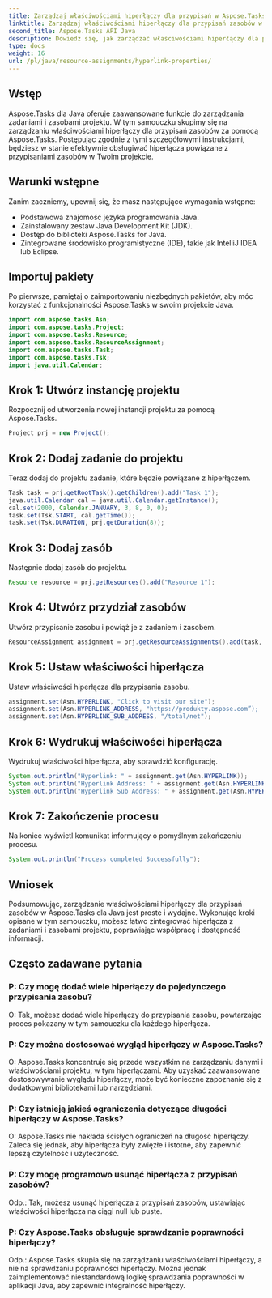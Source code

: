 ```yaml
---
title: Zarządzaj właściwościami hiperłączy dla przypisań w Aspose.Tasks
linktitle: Zarządzaj właściwościami hiperłączy dla przypisań zasobów w Aspose.Tasks
second_title: Aspose.Tasks API Java
description: Dowiedz się, jak zarządzać właściwościami hiperłączy dla przypisań zasobów w Aspose.Tasks dla Java. Popraw współpracę i dostępność w zarządzaniu projektami.
type: docs
weight: 16
url: /pl/java/resource-assignments/hyperlink-properties/
---
```

## Wstęp
Aspose.Tasks dla Java oferuje zaawansowane funkcje do zarządzania zadaniami i zasobami projektu. W tym samouczku skupimy się na zarządzaniu właściwościami hiperłączy dla przypisań zasobów za pomocą Aspose.Tasks. Postępując zgodnie z tymi szczegółowymi instrukcjami, będziesz w stanie efektywnie obsługiwać hiperłącza powiązane z przypisaniami zasobów w Twoim projekcie.
## Warunki wstępne
Zanim zaczniemy, upewnij się, że masz następujące wymagania wstępne:
- Podstawowa znajomość języka programowania Java.
- Zainstalowany zestaw Java Development Kit (JDK).
- Dostęp do biblioteki Aspose.Tasks for Java.
- Zintegrowane środowisko programistyczne (IDE), takie jak IntelliJ IDEA lub Eclipse.

## Importuj pakiety
Po pierwsze, pamiętaj o zaimportowaniu niezbędnych pakietów, aby móc korzystać z funkcjonalności Aspose.Tasks w swoim projekcie Java.
```java
import com.aspose.tasks.Asn;
import com.aspose.tasks.Project;
import com.aspose.tasks.Resource;
import com.aspose.tasks.ResourceAssignment;
import com.aspose.tasks.Task;
import com.aspose.tasks.Tsk;
import java.util.Calendar;
```
## Krok 1: Utwórz instancję projektu
Rozpocznij od utworzenia nowej instancji projektu za pomocą Aspose.Tasks.
```java
Project prj = new Project();
```
## Krok 2: Dodaj zadanie do projektu
Teraz dodaj do projektu zadanie, które będzie powiązane z hiperłączem.
```java
Task task = prj.getRootTask().getChildren().add("Task 1");
java.util.Calendar cal = java.util.Calendar.getInstance();
cal.set(2000, Calendar.JANUARY, 3, 8, 0, 0);
task.set(Tsk.START, cal.getTime());
task.set(Tsk.DURATION, prj.getDuration(8));
```
## Krok 3: Dodaj zasób
Następnie dodaj zasób do projektu.
```java
Resource resource = prj.getResources().add("Resource 1");
```
## Krok 4: Utwórz przydział zasobów
Utwórz przypisanie zasobu i powiąż je z zadaniem i zasobem.
```java
ResourceAssignment assignment = prj.getResourceAssignments().add(task, resource);
```
## Krok 5: Ustaw właściwości hiperłącza
Ustaw właściwości hiperłącza dla przypisania zasobu.
```java
assignment.set(Asn.HYPERLINK, "Click to visit our site");
assignment.set(Asn.HYPERLINK_ADDRESS, "https://produkty.aspose.com”);
assignment.set(Asn.HYPERLINK_SUB_ADDRESS, "/total/net");
```
## Krok 6: Wydrukuj właściwości hiperłącza
Wydrukuj właściwości hiperłącza, aby sprawdzić konfigurację.
```java
System.out.println("Hyperlink: " + assignment.get(Asn.HYPERLINK));
System.out.println("Hyperlink Address: " + assignment.get(Asn.HYPERLINK_ADDRESS));
System.out.println("Hyperlink Sub Address: " + assignment.get(Asn.HYPERLINK_SUB_ADDRESS));
```
## Krok 7: Zakończenie procesu
Na koniec wyświetl komunikat informujący o pomyślnym zakończeniu procesu.
```java
System.out.println("Process completed Successfully");
```

## Wniosek
Podsumowując, zarządzanie właściwościami hiperłączy dla przypisań zasobów w Aspose.Tasks dla Java jest proste i wydajne. Wykonując kroki opisane w tym samouczku, możesz łatwo zintegrować hiperłącza z zadaniami i zasobami projektu, poprawiając współpracę i dostępność informacji.
## Często zadawane pytania
### P: Czy mogę dodać wiele hiperłączy do pojedynczego przypisania zasobu?
O: Tak, możesz dodać wiele hiperłączy do przypisania zasobu, powtarzając proces pokazany w tym samouczku dla każdego hiperłącza.
### P: Czy można dostosować wygląd hiperłączy w Aspose.Tasks?
O: Aspose.Tasks koncentruje się przede wszystkim na zarządzaniu danymi i właściwościami projektu, w tym hiperłączami. Aby uzyskać zaawansowane dostosowywanie wyglądu hiperłączy, może być konieczne zapoznanie się z dodatkowymi bibliotekami lub narzędziami.
### P: Czy istnieją jakieś ograniczenia dotyczące długości hiperłączy w Aspose.Tasks?
O: Aspose.Tasks nie nakłada ścisłych ograniczeń na długość hiperłączy. Zaleca się jednak, aby hiperłącza były zwięzłe i istotne, aby zapewnić lepszą czytelność i użyteczność.
### P: Czy mogę programowo usunąć hiperłącza z przypisań zasobów?
Odp.: Tak, możesz usunąć hiperłącza z przypisań zasobów, ustawiając właściwości hiperłącza na ciągi null lub puste.
### P: Czy Aspose.Tasks obsługuje sprawdzanie poprawności hiperłączy?
Odp.: Aspose.Tasks skupia się na zarządzaniu właściwościami hiperłączy, a nie na sprawdzaniu poprawności hiperłączy. Można jednak zaimplementować niestandardową logikę sprawdzania poprawności w aplikacji Java, aby zapewnić integralność hiperłączy.